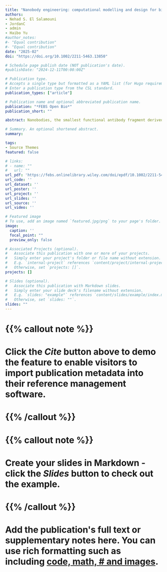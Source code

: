 ```yaml
---
title: "Nanobody engineering: computational modelling and design for biomedical and therapeutic applications"
authors:
- Nehad S. El Salamouni
- JordanC
- admin
- Haibo Yu
#author_notes:
#- "Equal contribution"
#- "Equal contribution"
date: "2025-02"
doi: "https://doi.org/10.1002/2211-5463.13850"

# Schedule page publish date (NOT publication's date).
#publishDate: "2024-12-11T00:00:00Z"

# Publication type.
# Accepts a single type but formatted as a YAML list (for Hugo requirements).
# Enter a publication type from the CSL standard.
publication_types: ["article"]

# Publication name and optional abbreviated publication name.
publication: "*FEBS Open Bio*"
publication_short: ""

abstract: Nanobodies, the smallest functional antibody fragment derived from camelid heavy-chain-only antibodies, have emerged as powerful tools for diverse biomedical applications. In this comprehensive review, we discuss the structural characteristics, functional properties, and computational approaches driving the design and optimisation of synthetic nanobodies. We explore their unique antigen-binding domains, highlighting the critical role of complementarity-determining regions in target recognition and specificity. This review further underscores the advantages of nanobodies over conventional antibodies from a biosynthesis perspective, including their small size, stability, and solubility, which make them ideal candidates for economical antigen capture in diagnostics, therapeutics, and biosensing. We discuss the recent advancements in computational methods for nanobody modelling, epitope prediction, and affinity maturation, shedding light on their intricate antigen-binding mechanisms and conformational dynamics. Finally, we examine a direct example of how computational design strategies were implemented for improving a nanobody-based immunosensor, known as a Quenchbody. Through combining experimental findings and computational insights, this review elucidates the transformative impact of nanobodies in biotechnology and biomedical research, offering a roadmap for future advancements and applications in healthcare and diagnostics.

# Summary. An optional shortened abstract.
summary: 

tags:
- Source Themes
featured: false

# links:
# - name: ""
#   url: ""
url_pdf: 'https://febs.onlinelibrary.wiley.com/doi/epdf/10.1002/2211-5463.13850'
url_code: ''
url_dataset: ''
url_poster: ''
url_project: ''
url_slides: ''
url_source: ''
url_video: ''

# Featured image
# To use, add an image named `featured.jpg/png` to your page's folder. 
image:
  caption: ''
  focal_point: ""
  preview_only: false

# Associated Projects (optional).
#   Associate this publication with one or more of your projects.
#   Simply enter your project's folder or file name without extension.
#   E.g. `internal-project` references `content/project/internal-project/index.md`.
#   Otherwise, set `projects: []`.
projects: []

# Slides (optional).
#   Associate this publication with Markdown slides.
#   Simply enter your slide deck's filename without extension.
#   E.g. `slides: "example"` references `content/slides/example/index.md`.
#   Otherwise, set `slides: ""`.
slides: ""
---
```


# {{% callout note %}}
# Click the *Cite* button above to demo the feature to enable visitors to import publication metadata into their reference management software.
# {{% /callout %}}

# {{% callout note %}}
# Create your slides in Markdown - click the *Slides* button to check out the example.
# {{% /callout %}}

# Add the publication's **full text** or **supplementary notes** here. You can use rich formatting such as including [code, math, # and images](https://docs.hugoblox.com/content/writing-markdown-latex/).
